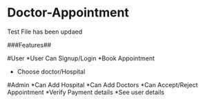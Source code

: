 # Doctor-Appointment
Test File has been updaed


###Features##

#User
*User Can Signup/Login 
*Book Appointment 
* Choose doctor/Hospital

#Admin
*Can Add Hospital
*Can Add Doctors
*Can Accept/Reject Appointment 
*Verify Payment details 
*See user details
